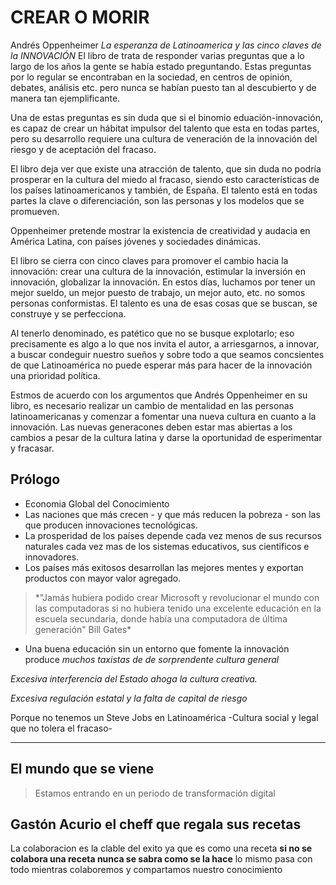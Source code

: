 # CREAR O MORIR
Andrés Oppenheimer
_La esperanza de Latinoamerica y las cinco claves de la INNOVACIÓN_
El libro de trata de responder varias preguntas que a lo largo de los años la gente se había estado preguntando. Estas preguntas por lo regular se encontraban en la sociedad, en centros de opinión, debates, análisis etc. pero nunca se habían puesto tan al descubierto y de manera tan ejemplificante.

Una de estas preguntas es sin duda que si el binomio eduación-innovación, es capaz de crear un hábitat impulsor del talento que esta en todas partes, pero su desarrollo requiere una cultura de veneración de la innovación del riesgo y de aceptación del fracaso.

El libro deja ver que existe una atracción de talento, que sin duda no podría prosperar en la cultura del miedo al fracaso, siendo esto características de los países latinoamericanos y también, de España. El talento está en todas partes la clave o diferenciación, son las personas y los modelos que se promueven.

Oppenheimer pretende mostrar la existencia de creatividad y audacia en América Latina, con países jóvenes y sociedades dinámicas.

El libro se cierra con cinco claves para promover el cambio hacia la innovación: crear una cultura de la innovación, estimular la inversión en innovación, globalizar la innovación. En estos días, luchamos por tener un mejor sueldo, un mejor puesto de trabajo, un mejor auto, etc. no somos personas conformistas. El talento es una de esas cosas que se buscan, se construye y se perfecciona. 
            
Al tenerlo denominado, es patético que no se busque explotarlo; eso precisamente es algo a lo que nos invita el autor, a arriesgarnos, a innovar, a buscar condeguir nuestro sueños y sobre todo a que seamos concsientes de que Latinoamérica no puede esperar más para hacer de la innovación una prioridad política.

Estmos de acuerdo con los argumentos que Andrés Oppenheimer en su libro, es necesario realizar un cambio de mentalidad en las personas latinoamericanas y comenzar a fomentar una nueva cultura en cuanto a la innovación. Las nuevas generacones deben estar mas abiertas a los cambios a pesar de la cultura latina y darse la oportunidad de esperimentar y fracasar.

## Prólogo

- Economia Global del Conocimiento
- Las naciones que más crecen - y que más reducen la pobreza - 
  son las que producen innovaciones tecnológicas.
- La prosperidad de los países depende cada vez menos de sus recursos naturales
  cada vez mas de los sistemas educativos, sus cientificos e innovadores.
- Los países más exitosos desarrollan las mejores mentes y exportan productos
  con mayor valor agregado.

<blockquote>*"Jamás hubiera podido crear Microsoft y revolucionar el mundo con las computadoras
si no hubiera tenido una excelente educación en la escuela secundaria, donde había
una computadora de última generación" Bill Gates*</blockquote>

- Una buena educación sin un entorno que fomente la innovación produce *muchos taxistas de
  de sorprendente cultura general*

*Excesiva interferencia del Estado ahoga la cultura creativa.*

*Excesiva regulación estatal y la falta de capital de riesgo*

Porque no tenemos un Steve Jobs en Latinoamérica -Cultura social y legal que no tolera el fracaso-

---------------------------------------------------------------------------------------------------

## El mundo que se viene

<blockquote>Estamos entrando en un periodo de transformación digital</blockquote>

## Gastón Acurio el cheff que  regala sus recetas

La colaboracion es la clable del exito ya que es como una receta **si no se colabora una receta nunca se sabra como se la hace**
lo mismo pasa con todo mientras colaboremos y compartamos nuestro conocimiento 


